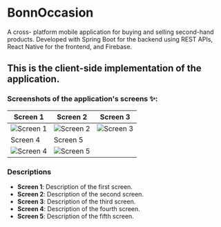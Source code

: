# BonnOccasion
A cross- platform mobile application for buying and selling second-hand products. Developed with Spring Boot for the backend using REST APIs, React Native for the frontend, and Firebase.
## This is the client-side implementation of the application.
### Screenshots of the application's screens ✨:
| Screen 1 | Screen 2 | Screen 3 |
|----------|----------|----------|
| ![Screen 1](./screen1.png) | ![Screen 2](./screen2.png) | ![Screen 3](./screen3.png) |
| Screen 4 | Screen 5 |          |
| ![Screen 4](./screen4.png) | ![Screen 5](./screen5.png) |          |

### Descriptions
- **Screen 1**: Description of the first screen.
- **Screen 2**: Description of the second screen.
- **Screen 3**: Description of the third screen.
- **Screen 4**: Description of the fourth screen.
- **Screen 5**: Description of the fifth screen.
